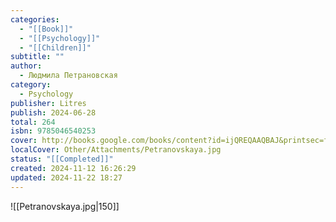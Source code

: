 ```yaml
---
categories:
  - "[[Book]]"
  - "[[Psychology]]"
  - "[[Children]]"
subtitle: ""
author:
  - Людмила Петрановская
category:
  - Psychology
publisher: Litres
publish: 2024-06-28
total: 264
isbn: 9785046540253
cover: http://books.google.com/books/content?id=ijQREQAAQBAJ&printsec=frontcover&img=1&zoom=1&edge=curl&source=gbs_api
localCover: Other/Attachments/Petranovskaya.jpg
status: "[[Completed]]"
created: 2024-11-12 16:26:29
updated: 2024-11-22 18:27
---
```

![[Petranovskaya.jpg|150]]